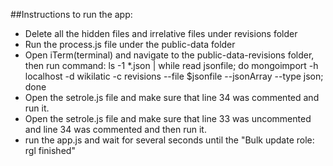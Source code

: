 ##Instructions to run the app:

* Delete all the hidden files and irrelative files under revisions folder
* Run the process.js file under the public-data folder
* Open iTerm(terminal) and navigate to the public-data-revisions folder, then run command:
 ls -1 *.json | while read jsonfile; do mongoimport -h localhost -d wikilatic -c revisions --file $jsonfile --jsonArray --type json; done
* Open the setrole.js file and make sure that line 34 was commented and run it.
* Open the setrole.js file and make sure that line 33 was uncommented and line 34 was commented and then run it.
* run the app.js and wait for several seconds until the "Bulk update role: rgl finished"